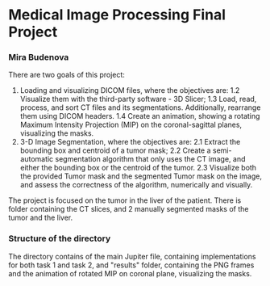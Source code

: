# Medical Image Processing Final Project
### Mira Budenova

There are two goals of this project:
1. Loading and visualizing DICOM files, where the objectives are:
1.2 Visualize them with the third-party software - 3D Slicer;
1.3 Load, read, process, and sort CT files and its segmentations. Additionally, rearrange them using DICOM headers.
1.4 Create an animation, showing a rotating Maximum Intensity Projection (MIP) on the coronal-sagittal planes, visualizing the masks. 
2. 3-D Image Segmentation, where the objectives are:
2.1 Extract the bounding box and centroid of a tumor mask;
2.2 Create a semi-automatic segmentation algorithm that only uses the CT image, and either the bounding box or the centroid of the tumor.
2.3 Visualize both the provided Tumor mask and the segmented Tumor mask on the image, and assess the correctness of the algorithm, numerically and visually.

The project is focused on the tumor in the liver of the patient. There is folder containing the CT slices, and 2 manually segmented masks of the tumor and the liver.

### Structure of the directory

The directory contains of the main Jupiter file, containing implementations for both task 1 and task 2, and "results" folder, containing the PNG frames and the animation of rotated MIP on coronal plane, visualizing the masks.
